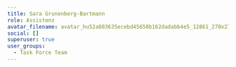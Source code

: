 ```yaml
---
title: Sara Grunenberg-Bartmann
role: Assistenz
avatar_filename: avatar_hu52a603635ecebd45650b162dadabb4e5_12861_270x270_fill_q75_lanczos_center.jpg
social: []
superuser: true
user_groups:
  - Task Force Team
---
```

